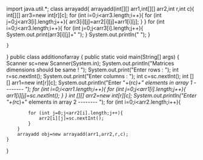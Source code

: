 import java.util.*;
class arrayadd{
    arrayadd(int[][] arr1,int[][] arr2,int r,int c){
        int[][] arr3=new int[r][c];
        for (int i=0;i<arr3.length;i++){
            for (int j=0;j<arr3[i].length;j++){
                arr3[i][j]=arr2[i][j]+arr1[i][j];
            }
        }
        for (int i=0;i<arr3.length;i++){
            for (int j=0;j<arr3[i].length;j++){
                System.out.print(arr3[i][j]+"  ");
            }
            System.out.println(" ");
        }


    }
}
public class additionofarray {
    public static void main(String[] args) {
        Scanner sc=new Scanner(System.in);
        System.out.println("Matrices dimensions should be same ! ");
        System.out.print("Enter rows : ");
        int r=sc.nextInt();
        System.out.print("Enter columns : ");
        int c=sc.nextInt();
        int [][] arr1=new int[r][c];
        System.out.println("Enter "+(r*c)+" elements in array 1 -------- ");
        for (int i=0;i<arr1.length;i++){
            for (int j=0;j<arr1[i].length;j++){
                arr1[i][j]=sc.nextInt();
            }
        }
        int [][] arr2=new int[r][c];
        System.out.println("Enter "+(r*c)+" elements in array 2 -------- ");
        for (int i=0;i<arr2.length;i++){

            for (int j=0;j<arr2[i].length;j++){
                arr2[i][j]=sc.nextInt();
            }
        }
        arrayadd obj=new arrayadd(arr1,arr2,r,c);
    }
}
